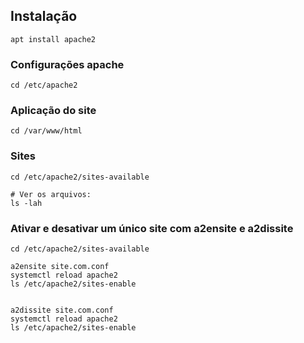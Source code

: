 ## Instalação

```
apt install apache2
```

### Configurações apache

```
cd /etc/apache2
```

### Aplicação do site

```
cd /var/www/html
```

### Sites

```
cd /etc/apache2/sites-available

# Ver os arquivos:
ls -lah
```

### Ativar e desativar um único site com a2ensite e a2dissite

```
cd /etc/apache2/sites-available

a2ensite site.com.conf
systemctl reload apache2
ls /etc/apache2/sites-enable


a2dissite site.com.conf
systemctl reload apache2
ls /etc/apache2/sites-enable

```
